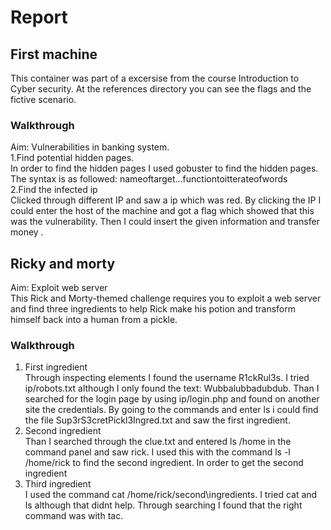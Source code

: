 # Report
## First machine <br>
This container was part of a excersise from the course Introduction to Cyber security.
At the references directory you can see the flags and the fictive scenario.
### Walkthrough <br>
Aim: Vulnerabilities in banking system. <br>
1.Find potential hidden pages. <br>
In order to find the hidden pages I used gobuster to find the hidden pages. The syntax is as followed: nameoftarget...functiontoitterateofwords<br>
2.Find the infected ip <br>
Clicked through different IP and saw a ip which was red. By clicking the IP I could enter the host of the machine and got a flag which showed that this was the vulnerability. Then I could insert the given information and transfer money . 
## Ricky and morty <br>
Aim: Exploit web server <br>
This Rick and Morty-themed challenge requires you to exploit a web server and find three ingredients to help Rick make his potion and transform himself back into a human from a pickle. <br>
### Walkthrough <br>
1. First ingredient <br>
Through inspecting elements I found the username R1ckRul3s. I tried ip/robots.txt although I only found the text: Wubbalubbadubdub. Than I searched for the login page by using ip/login.php and found on another site the credentials. By going to the commands and enter ls i could find the file Sup3rS3cretPickl3Ingred.txt and saw the first ingredient.
2. Second ingredient <br>
Than I searched through the clue.txt and entered ls /home in the command panel and saw rick. I used this with the command ls -l /home/rick to find the second ingredient. In order to get the second ingredient
3. Third ingredient <br>
I used the command cat /home/rick/second\ingredients. I tried cat and ls although that didnt help. Through searching I found that the right command was with tac. 
